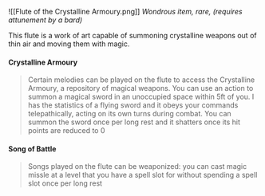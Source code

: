 
![[Flute of the Crystalline Armoury.png]]
*Wondrous item, rare, (requires attunement by a bard)*

This flute is a work of art capable of summoning crystalline weapons out of thin air and moving them with magic.

#### Crystalline Armoury
>Certain melodies can be played on the flute to access the Crystalline Armoury, a repository of magical weapons. You can use an action to summon a magical sword in an unoccupied space within 5ft of you. I has the statistics of a flying sword and it obeys your commands telepathically, acting on its own turns during combat.
>You can summon the sword once per long rest and it shatters once its hit points are reduced to 0

#### Song of Battle
>Songs played on the flute can be weaponized: you can cast magic missle at a level that you have a spell slot for without spending a spell slot once per long rest
